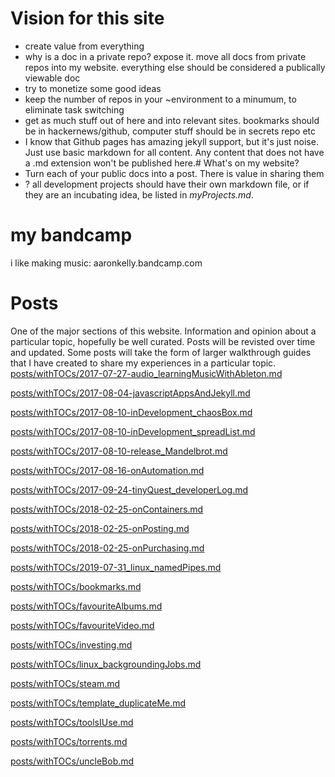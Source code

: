 # Vision for this site
- create value from everything
- why is a doc in a private repo? expose it. move all docs from private repos into my website. everything else should be considered a publically viewable doc
- try to monetize some good ideas
- keep the number of repos in your ~environment to a minumum, to eliminate task switching
- get as much stuff out of here and into relevant sites. bookmarks should be in
hackernews/github, computer stuff should be in secrets repo etc
- I know that Github pages has amazing jekyll support, but it's just noise.
Just use basic markdown for all content. Any content that does not have a .md
extension won't be published here.# What's on my website?
- Turn each of your public docs into a post. There is value in sharing them
- ? all development projects should have their own markdown file, or if they are an
incubating idea, be listed in _myProjects.md_.

# my bandcamp
i like making music: aaronkelly.bandcamp.com

# Posts
One of the major sections of this website.
Information and opinion about a particular topic, hopefully be well curated.
Posts will be revisted over time and updated.
Some posts will take the form of larger walkthrough guides that I have
created to share my experiences in a particular topic.
[posts/withTOCs/2017-07-27-audio_learningMusicWithAbleton.md](posts/withTOCs/2017-07-27-audio_learningMusicWithAbleton.md)

[posts/withTOCs/2017-08-04-javascriptAppsAndJekyll.md](posts/withTOCs/2017-08-04-javascriptAppsAndJekyll.md)

[posts/withTOCs/2017-08-10-inDevelopment_chaosBox.md](posts/withTOCs/2017-08-10-inDevelopment_chaosBox.md)

[posts/withTOCs/2017-08-10-inDevelopment_spreadList.md](posts/withTOCs/2017-08-10-inDevelopment_spreadList.md)

[posts/withTOCs/2017-08-10-release_Mandelbrot.md](posts/withTOCs/2017-08-10-release_Mandelbrot.md)

[posts/withTOCs/2017-08-16-onAutomation.md](posts/withTOCs/2017-08-16-onAutomation.md)

[posts/withTOCs/2017-09-24-tinyQuest_developerLog.md](posts/withTOCs/2017-09-24-tinyQuest_developerLog.md)

[posts/withTOCs/2018-02-25-onContainers.md](posts/withTOCs/2018-02-25-onContainers.md)

[posts/withTOCs/2018-02-25-onPosting.md](posts/withTOCs/2018-02-25-onPosting.md)

[posts/withTOCs/2018-02-25-onPurchasing.md](posts/withTOCs/2018-02-25-onPurchasing.md)

[posts/withTOCs/2019-07-31_linux_namedPipes.md](posts/withTOCs/2019-07-31_linux_namedPipes.md)

[posts/withTOCs/bookmarks.md](posts/withTOCs/bookmarks.md)

[posts/withTOCs/favouriteAlbums.md](posts/withTOCs/favouriteAlbums.md)

[posts/withTOCs/favouriteVideo.md](posts/withTOCs/favouriteVideo.md)

[posts/withTOCs/investing.md](posts/withTOCs/investing.md)

[posts/withTOCs/linux_backgroundingJobs.md](posts/withTOCs/linux_backgroundingJobs.md)

[posts/withTOCs/steam.md](posts/withTOCs/steam.md)

[posts/withTOCs/template_duplicateMe.md](posts/withTOCs/template_duplicateMe.md)

[posts/withTOCs/toolsIUse.md](posts/withTOCs/toolsIUse.md)

[posts/withTOCs/torrents.md](posts/withTOCs/torrents.md)

[posts/withTOCs/uncleBob.md](posts/withTOCs/uncleBob.md)

